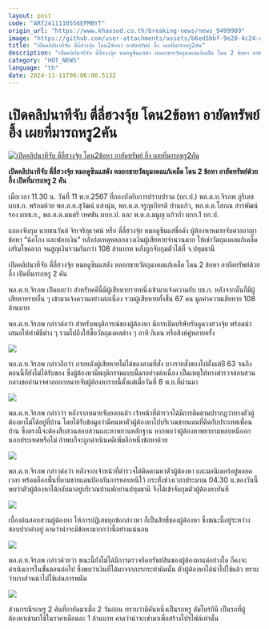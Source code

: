 ```yaml
---
layout: post
code: "ART2411110556EPMBYT"
origin_url: "https://www.khaosod.co.th/breaking-news/news_9499909"
image: "https://github.com/user-attachments/assets/b6ed5bbf-9e28-4c24-a406-fd64f4dd89e8"
title: "เปิดคลิปนาทีจับ ตี่ลี่ฮวงจุ้ย โดน2ข้อหา อายัดทรัพย์ อึ้ง เผยที่มารถหรู2คัน"
description: "เปิดคลิปนาทีจับ ตี่ลี่ฮวงจุ้ย หมอดูซินแสดัง หลอกขายวัตถุมงคลแก้เคล็ด โดน 2 ข้อหา อายัดทรัพย์ด้วย อึ้ง เปิดที่มารถหรู 2 คัน"
category: "HOT_NEWS"
language: "th"
date: 2024-11-11T06:06:00.513Z
---
```


# เปิดคลิปนาทีจับ ตี่ลี่ฮวงจุ้ย โดน2ข้อหา อายัดทรัพย์ อึ้ง เผยที่มารถหรู2คัน

[![เปิดคลิปนาทีจับ ตี่ลี่ฮวงจุ้ย โดน2ข้อหา อายัดทรัพย์ อึ้ง เผยที่มารถหรู2คัน](https://www.khaosod.co.th/wpapp/uploads/2024/11/Tee-Li-Feng-Shui-Master-Fortune-Teller.jpg "เปิดคลิปนาทีจับ ตี่ลี่ฮวงจุ้ย โดน2ข้อหา อายัดทรัพย์ อึ้ง เผยที่มารถหรู2คัน")](https://www.khaosod.co.th/wpapp/uploads/2024/11/Tee-Li-Feng-Shui-Master-Fortune-Teller.jpg)

**เปิดคลิปนาทีจับ ตี่ลี่ฮวงจุ้ย หมอดูซินแสดัง หลอกขายวัตถุมงคลแก้เคล็ด โดน 2 ข้อหา อายัดทรัพย์ด้วย อึ้ง เปิดที่มารถหรู 2 คัน**

เมื่อเวลา 11.30 น. วันที่ 11 พ.ย.2567 ที่กองบังคับการปราบปราม (บก.ป.) พล.ต.ท.จิรภพ ภูริเดช ผบช.ก. พร้อมด้วย พล.ต.ต.สุวัฒน์ แสงนุ่ม, พล.ต.ต.จรูญเกียรติ ปานแก้ว, พล.ต.ต.โสภณ สารพัฒน์ รอง ผบช.ก., พล.ต.ต.มนตรี เทศขัน ผบก.ป. และ พ.ต.อ.มนูญ แก้วก่ำ ผกก.1 บก.ป.

แถลงจับกุม นายธนวันต์ จิรเจริญเวศน์ หรือ ตี่ลี่ฮวงจุ้ย หมอดูซินแสชื่อดัง ผู้ต้องหาหมายจับศาลอาญา ข้อหา “ฉ้อโกง และฟอกเงิน” หลังก่อเหตุหลอกลวงเงินผู้เสียหายจำนวนมาก ให้เช่าวัตถุมงคลแก้เคล็ด เสริมโชคลาภ จนสูญเงินรวมกันกว่า 108 ล้านบาท หลังถูกจับกุมตัวได้ที่ จ.ปทุมธานี

เปิดคลิปนาทีจับ ตี่ลี่ฮวงจุ้ย หมอดูซินแสดัง หลอกขายวัตถุมงคลแก้เคล็ด โดน 2 ข้อหา อายัดทรัพย์ด้วย อึ้ง เปิดที่มารถหรู 2 คัน

พล.ต.ท.จิรภพ เปิดเผยว่า สำหรับคดีนี้มีผู้เสียหายรายหนึ่งเข้ามาแจ้งความกับ บช.ก. หลังจากนั้นก็มีผู้เสียหายรายอื่น ๆ เข้ามาแจ้งความอย่างต่อเนื่อง รวมผู้เสียหายทั้งสิ้น 67 คน มูลค่าความเสียหาย 108 ล้านบาท



พล.ต.ท.จิรภพ กล่าวต่อว่า สำหรับพฤติการณ์ของผู้ต้องหา มีการเปิดบริษัทรับดูดวงฮวงจุ้ย พร้อมนำเสนอให้ทำพิธีต่าง ๆ รวมไปถึงให้ซื้อวัตถุมงคลต่าง ๆ อาทิ กิเลน หรือสิงห์คู่หลายครั้ง

[![](https://www.khaosod.co.th/wpapp/uploads/2024/11/11-ตี่ลี่5.jpg)](https://www.khaosod.co.th/wpapp/uploads/2024/11/11-ตี่ลี่5.jpg)

พล.ต.ท.จิรภพ กล่าวอีกว่า ภายหลังผู้เสียหายไม่ได้ของตามที่สั่ง บางรายสั่งของไปตั้งแต่ปี 63 จนถึงตอนนี้ก็ยังไม่ได้รับของ ซึ่งผู้ต้องหามีพฤติกรรมแบบนี้มาอย่างต่อเนื่อง เป็นเหตุให้ทางตำรวจสอบสวนกลางขออำนาจศาลออกหมายจับผู้ต้องหารายนี้ตั้งแต่เมื่อวันที่ 8 พ.ย.ที่ผ่านมา

[![](https://www.khaosod.co.th/wpapp/uploads/2024/11/11-ตี่ลี่8.jpg)](https://www.khaosod.co.th/wpapp/uploads/2024/11/11-ตี่ลี่8.jpg)

พล.ต.ท.จิรภพ กล่าวว่า หลังจากหมายจับออกแล้ว เจ้าหน้าที่ตำรวจได้มีการติดตามปรากฏว่าทางตัวผู้ต้องหาไม่ได้อยู่ที่บ้าน โดยได้รับข้อมูลว่ามีคนพาตัวผู้ต้องหาไปบริเวณชายแดนที่ติดกับประเทศเพื่อนบ้าน ซึ่งตรงนี้จะต้องสืบสวนสอบสวนและหาพยานหลักฐาน หากพบว่าผู้ต้องหาพยายามหลบหนีออกนอกประเทศหรือไม่ ถ้าพบก็จะถูกดำเนินคดีเพิ่มอีกหนึ่งข้อหาด้วย

[![](https://www.khaosod.co.th/wpapp/uploads/2024/11/11-ตี่ลี่2-1.jpg)](https://www.khaosod.co.th/wpapp/uploads/2024/11/11-ตี่ลี่2-1.jpg)

พล.ต.ท.จิรภพ กล่าวต่อว่า หลังจากเจ้าหน้าที่ตำรวจได้ติดตามหาตัวผู้ต้องหา และมอนิเตอร์อยู่ตลอดเวลา พร้อมล็อกพื้นที่ตามชายแดนป้องกันการหลบหนีไว้ กระทั่งช่วงเวลาประมาณ 04.30 น.ของวันนี้ พบว่าตัวผู้ต้องหาได้กลับมาอยู่บริเวณบ้านพักย่านปทุมธานี จึงได้เข้าจับกุมตัวผู้ต้องหาทันที

[![](https://www.khaosod.co.th/wpapp/uploads/2024/11/11-ตี่ลี่7.jpg)](https://www.khaosod.co.th/wpapp/uploads/2024/11/11-ตี่ลี่7.jpg)

เบื้องต้นสอบสวนผู้ต้องหา ให้การปฏิเสธทุกข้อกล่าวหา ก็เป็นสิทธิ์ของผู้ต้องหา ซึ่งขณะนี้อยู่ระหว่างสอบปากคำอยู่ คาดว่าน่าจะมีข้อหามากกว่านี้อย่างแน่นอน

[![](https://www.khaosod.co.th/wpapp/uploads/2024/11/11-ตี่ลี่6.jpg)](https://www.khaosod.co.th/wpapp/uploads/2024/11/11-ตี่ลี่6.jpg)

พล.ต.ท.จิรภพ กล่าวด้วยว่า ขณะนี้ยังไม่ได้มีการตรวจยึดทรัพย์สินของผู้ต้องหาแต่อย่างใด ก็คงจะดำเนินการในขั้นตอนต่อไป ซึ่งพบว่าเงินที่ได้มาจากการกระทำผิดนั้น ตัวผู้ต้องหาได้นำไปใช้แล้ว ทราบว่าบางส่วนนำไปใช้เล่นการพนัน

[![](https://www.khaosod.co.th/wpapp/uploads/2024/11/11-ตี่ลี่3-1.jpg)](https://www.khaosod.co.th/wpapp/uploads/2024/11/11-ตี่ลี่3-1.jpg)

ส่วนกรณีรถหรู 2 คันที่อายัดมาเมื่อ 2 วันก่อน ทราบว่ามีคันหนึ่งเป็นรถหรู ลัมโบร์กีนี เป็นรถที่ผู้ต้องหาเช่ามาใช้ในราคาเดือนละ 1 ล้านบาท คาดว่าน่าจะเช่ามาเพื่อสร้างโปรไฟล์เท่านั้น